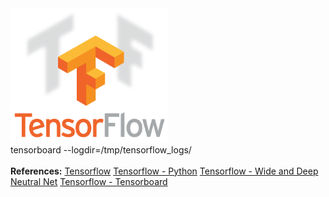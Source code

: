 <img src="./tensorflow.png" class="inline" width="50%" height="50%"/>
<br>tensorboard --logdir=/tmp/tensorflow_logs/
<br>
<br><b>References:</b>
<a href="https://www.tensorflow.org/">Tensorflow</a>
<a href="https://www.tensorflow.org/api_docs/python/">Tensorflow - Python</a>
<a href="https://www.tensorflow.org/tutorials/wide_and_deep">Tensorflow - Wide and Deep Neutral Net</a>
<a href="https://www.tensorflow.org/get_started/monitors">Tensorflow - Tensorboard</a>
